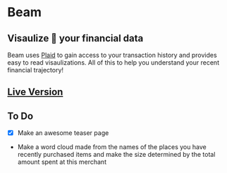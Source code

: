 # Beam

## Visaulize 👀 your financial data

Beam uses [Plaid](https://plaid.com/docs/) to gain access to your transaction history and provides easy to read visaulizations. All of this to help you understand your recent financial trajectory!

## [Live Version](https://iccir919.github.io/beam/)

## To Do
- [x] Make an awesome teaser page
- Make a word cloud made from the names of the places you have recently purchased items and make the size determined by the total amount spent at this merchant